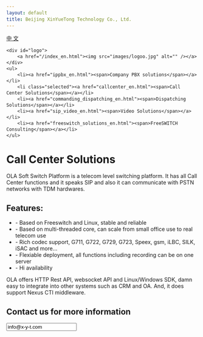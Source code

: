 ```yaml
---
layout: default
title: Beijing XinYueTong Technology Co., Ltd.
---
```


<div id="header_en">
    <div id="lang">
        <a href="/">中&nbsp;文</a>
    </div>

    <div id="logo">
        <a href="/index_en.html"><img src="images/logoo.jpg" alt="" /></a>
    </div>
    <ul>
        <li><a href="ippbx_en.html"><span>Company PBX solutions</span></a></li>
        <li class="selected"><a href="callcenter_en.html"><span>Call Center Solutions</span></a></li>
        <li><a href="commanding_dispatching_en.html"><span>Dispatching Solutions</span></a></li>
        <li><a href="sip_video_en.html"><span>Video Solutions</span></a></li>
        <li><a href="freeswitch_solutions_en.html"><span>FreeSWITCH Consulting</span></a></li>
    </ul>
</div>


<div id="body">
    <div class="about">
        <h1>Call Center Solutions</h1>
        <div>
            <p>
		OLA Soft Switch Platform is a telecom level switching platform. It has all Call Center functions and it speaks SIP and also it can communicate with PSTN networks with TDM hardwares.
            </p>
        </div>
        <div>
            <h2>Features:</h2>
            <ul>
                <li>- Based on Freeswitch and Linux, stable and reliable</li>
                <li>- Based on multi-threaded core, can scale from small office use to real telecom use</li>
                <li>- Rich codec support, G711, G722, G729, G723, Speex, gsm, iLBC, SILK, iSAC and more...</li>
                <li>- Flexiable deployment, all functions including recording can be on one server</li>
                <li>- Hi availability</li>
            </ul>
	    <p>
		OLA offers HTTP Rest API, websocket API and Linux/Windows SDK, damn easy to integrate into other systems such as CRM and OA. And, it does support Nexus CTI middleware.
	    </p>
        </div>
        <div>
            <h2>Contact us for more information</h2>
            <p><input readonly value="info@x-y-t.com"></input></p>
        </div>
    </div>
</div>
